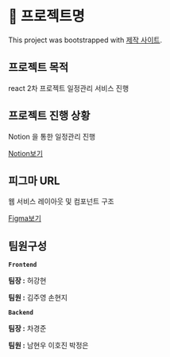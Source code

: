 # 🚋 프로젝트명

This project was bootstrapped with [제작 사이트](https://github.com/douglasyoon/kyobo).

## 프로젝트 목적

react 2차 프로젝트
일정관리 서비스 진행

## 프로젝트 진행 상황

Notion 을 통한 일정관리 진행

[Notion보기](https://star-mat-4a8.notion.site/FE-694d9f79219544a9ad1308f5301182fe)

## 피그마 URL

웹 서비스 레이아웃 및 컴포넌트 구조

[Figma보기](https://www.figma.com/file/YFKGhz0okIx69jiwmyTUZa/%EC%97%AC%ED%96%89-%ED%94%8C%EB%9E%98%EB%84%88?node-id=0%3A1&t=AYThgrtD6XP3Dfdi-1)

## 팀원구성

**`Frontend`**

**팀장 :** 허강현

**팀원 :** 김주영 손현지

**`Backend`**

**팀장 :** 차경준

**팀원 :** 남현우 이호진 박정은
